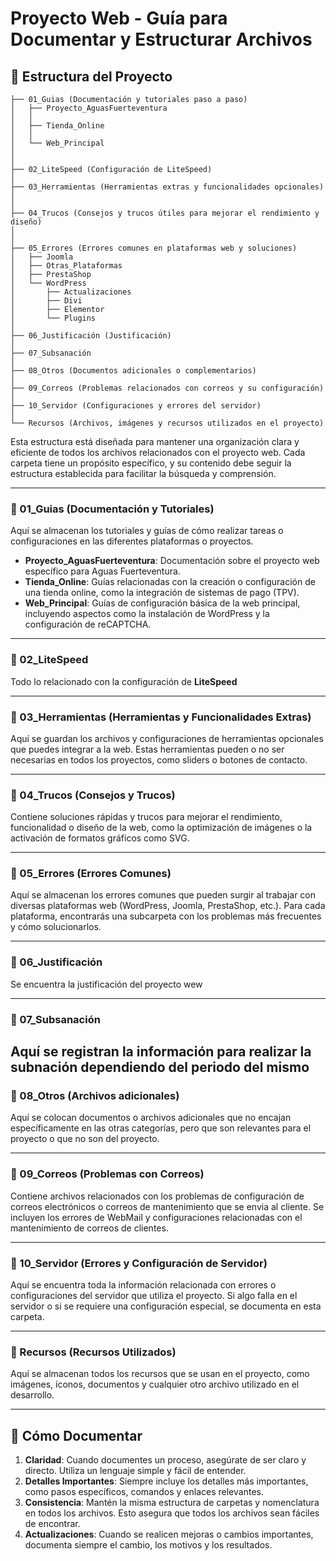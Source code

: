 # Proyecto Web - Guía para Documentar y Estructurar Archivos

## 📂 Estructura del Proyecto

```
├── 01_Guias (Documentación y tutoriales paso a paso)  
│   ├── Proyecto_AguasFuerteventura  
│   │ 
│   ├── Tienda_Online  
│   │  
│   └── Web_Principal  
│  
│  
├── 02_LiteSpeed (Configuración de LiteSpeed)  
│  
├── 03_Herramientas (Herramientas extras y funcionalidades opcionales)  
│  
│  
├── 04_Trucos (Consejos y trucos útiles para mejorar el rendimiento y diseño)  
│ 
│  
├── 05_Errores (Errores comunes en plataformas web y soluciones)  
│   ├── Joomla  
│   ├── Otras_Plataformas  
│   ├── PrestaShop  
│   └── WordPress  
│       ├── Actualizaciones  
│       ├── Divi  
│       ├── Elementor  
│       └── Plugins  
│  
├── 06_Justificación (Justificación)
│  
├── 07_Subsanación   
│
├── 08_Otros (Documentos adicionales o complementarios)  
│  
├── 09_Correos (Problemas relacionados con correos y su configuración)  
│
├── 10_Servidor (Configuraciones y errores del servidor)  
│  
└── Recursos (Archivos, imágenes y recursos utilizados en el proyecto)  

```

Esta estructura está diseñada para mantener una organización clara y eficiente de todos los archivos relacionados con el proyecto web. Cada carpeta tiene un propósito específico, y su contenido debe seguir la estructura establecida para facilitar la búsqueda y comprensión.

---

### 📁 01_Guias (Documentación y Tutoriales)
Aquí se almacenan los tutoriales y guías de cómo realizar tareas o configuraciones en las diferentes plataformas o proyectos.

- **Proyecto_AguasFuerteventura**: Documentación sobre el proyecto web específico para Aguas Fuerteventura.
- **Tienda_Online**: Guías relacionadas con la creación o configuración de una tienda online, como la integración de sistemas de pago (TPV).
- **Web_Principal**: Guías de configuración básica de la web principal, incluyendo aspectos como la instalación de WordPress y la configuración de reCAPTCHA.

---

### 📁 02_LiteSpeed
Todo lo relacionado con la configuración de **LiteSpeed**

---

### 📁 03_Herramientas (Herramientas y Funcionalidades Extras)
Aquí se guardan los archivos y configuraciones de herramientas opcionales que puedes integrar a la web. Estas herramientas pueden o no ser necesarias en todos los proyectos, como sliders o botones de contacto.

---

### 📁 04_Trucos (Consejos y Trucos)
Contiene soluciones rápidas y trucos para mejorar el rendimiento, funcionalidad o diseño de la web, como la optimización de imágenes o la activación de formatos gráficos como SVG.

---

### 📁 05_Errores (Errores Comunes)
Aquí se almacenan los errores comunes que pueden surgir al trabajar con diversas plataformas web (WordPress, Joomla, PrestaShop, etc.). Para cada plataforma, encontrarás una subcarpeta con los problemas más frecuentes y cómo solucionarlos.

---

### 📁 06_Justificación
Se encuentra la justificación del proyecto wew

---

### 📁 07_Subsanación
Aquí se registran la información para realizar la subnación dependiendo del periodo del mismo
---

### 📁 08_Otros (Archivos adicionales)
Aquí se colocan documentos o archivos adicionales que no encajan específicamente en las otras categorías, pero que son relevantes para el proyecto o que no son del proyecto.

---

### 📁 09_Correos (Problemas con Correos)
Contiene archivos relacionados con los problemas de configuración de correos electrónicos o correos de mantenimiento que se envia al cliente. Se incluyen los errores de WebMail y configuraciones relacionadas con el mantenimiento de correos de clientes.

---

### 📁 10_Servidor (Errores y Configuración de Servidor)
Aquí se encuentra toda la información relacionada con errores o configuraciones del servidor que utiliza el proyecto. Si algo falla en el servidor o si se requiere una configuración especial, se documenta en esta carpeta.

---

### 📁 Recursos (Recursos Utilizados)
Aquí se almacenan todos los recursos que se usan en el proyecto, como imágenes, íconos, documentos y cualquier otro archivo utilizado en el desarrollo.

---

## 📌 Cómo Documentar

1. **Claridad**: Cuando documentes un proceso, asegúrate de ser claro y directo. Utiliza un lenguaje simple y fácil de entender. 
2. **Detalles Importantes**: Siempre incluye los detalles más importantes, como pasos específicos, comandos y enlaces relevantes.
3. **Consistencia**: Mantén la misma estructura de carpetas y nomenclatura en todos los archivos. Esto asegura que todos los archivos sean fáciles de encontrar.
4. **Actualizaciones**: Cuando se realicen mejoras o cambios importantes, documenta siempre el cambio, los motivos y los resultados. 


